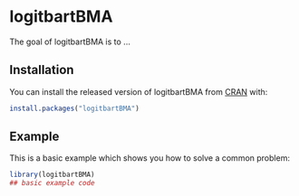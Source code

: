 
# logitbartBMA

<!-- badges: start -->
<!-- badges: end -->

The goal of logitbartBMA is to ...

## Installation

You can install the released version of logitbartBMA from [CRAN](https://CRAN.R-project.org) with:

``` r
install.packages("logitbartBMA")
```

## Example

This is a basic example which shows you how to solve a common problem:

``` r
library(logitbartBMA)
## basic example code
```

